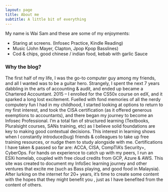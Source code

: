 ```yaml
---
layout: page
title: About me
subtitle: A little bit of everything
---
```


My name is Wai Sam and these are some of my enjoyments:  
- Staring at screens. (Infosec Practice, Kindle Reading)
- Music (John Mayer, Clapton, Jpop Kpop Basslines)
- Cod & chips, good chinese / indian food, kebab with garlic Sauce

### Why the blog?

The first half of my life, I was the go-to computer guy among my friends, and all I wanted was to be a guitar hero. Strangely, I spent the next 7 years dabbling in the arts of accounting & audit, and ended up became a Chartered Accountant.
2015 – I enrolled for the CS50x course on edX, and it sparked a long lost excitement. Fuelled with fond memories of all the nerdy computery fun I had in my childhood, I started looking at options to return to my first interest, and took the CISA certification (as it offered generous exemptions to accountants), and there began my journey to become an Infosec Professional.
I’m a total fan of structured learning (Textbooks, Pluralsight courses, SANs training, etc) as I believe solid foundations are key to making good contextual decisions. This interest in learning shows when I constantly introduce(bug) friends & colleagues to take up free training resources, or nudge them to study alongside with me. Certifications I have taken & passed so far are: ACCA, CISA, CompTIA’s Security+, CyberOps. For hands on experience to catch up with my peers, I run an ESXi homelab, coupled with free cloud credits from GCP, Azure & AWS.
This site was created to document my InfoSec learning journey and other ventures that excite me (such as Bass playing, and good food in Malaysia). After lurking on the internet for 20+ years, it’s time to create some content with the hopes that they might benefit you , just as I have benefited from the content of others.
